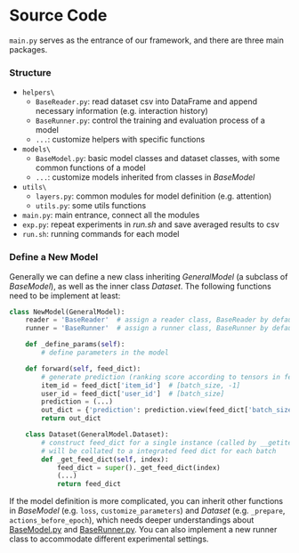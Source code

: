 # Source Code

`main.py` serves as the entrance of our framework, and there are three main packages. 

### Structure

- `helpers\`
  - `BaseReader.py`: read dataset csv into DataFrame and append necessary information (e.g. interaction history)
  - `BaseRunner.py`: control the training and evaluation process of a model
  - `...`: customize helpers with specific functions
- `models\`
  - `BaseModel.py`: basic model classes and dataset classes, with some common functions of a model
  - `...`: customize models inherited from classes in *BaseModel*
- `utils\`
  - `layers.py`: common modules for model definition (e.g. attention)
  - `utils.py`: some utils functions
- `main.py`: main entrance, connect all the modules
- `exp.py`: repeat experiments in *run.sh* and save averaged results to csv 
- `run.sh`: running commands for each model

### Define a New Model

Generally we can define a new class inheriting *GeneralModel* (a subclass of *BaseModel*), as well as the inner class *Dataset*. The following functions need to be implement at least:

```python
class NewModel(GeneralModel):
    reader = 'BaseReader'  # assign a reader class, BaseReader by default
    runner = 'BaseRunner'  # assign a runner class, BaseRunner by default

    def _define_params(self):
        # define parameters in the model

    def forward(self, feed_dict):
        # generate prediction (ranking score according to tensors in feed_dict)
        item_id = feed_dict['item_id']  # [batch_size, -1]
        user_id = feed_dict['user_id']  # [batch_size]
        prediction = (...)
        out_dict = {'prediction': prediction.view(feed_dict['batch_size'], -1)}
        return out_dict

    class Dataset(GeneralModel.Dataset):
        # construct feed_dict for a single instance (called by __getitem__)
        # will be collated to a integrated feed dict for each batch
        def _get_feed_dict(self, index):
            feed_dict = super()._get_feed_dict(index)
            (...)
            return feed_dict
```

If the model definition is more complicated, you can inherit other functions in *BaseModel* (e.g. `loss`, `customize_parameters`) and *Dataset* (e.g. `_prepare`, `actions_before_epoch`), which needs deeper understandings about [BaseModel.py](https://github.com/THUwangcy/ReChorus/tree/master/src/models/BaseModel.py) and [BaseRunner.py](https://github.com/THUwangcy/ReChorus/tree/master/src/helpers/BaseRunner.py). You can also implement a new runner class to accommodate different experimental settings.

